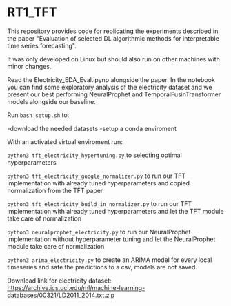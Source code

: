 # RT1_TFT

This repository provides code for replicating the experiments described in the paper 
"Evaluation of selected DL algorithmic methods for interpretable time series forecasting".

It was only developed on Linux but should also run on other machines with minor changes.

Read the Electricity_EDA_Eval.ipynp alongside the paper.
In the notebook you can find some exploratory analysis of the electricity dataset and we present 
our best performing NeuralProphet and TemporalFusinTransformer models alongside our baseline.


Run `bash setup.sh` to:

  -download the needed datasets
  -setup a conda enviroment



With an activated virtual enviroment run:

`python3 tft_electricity_hypertuning.py` to selecting optimal hyperparameters


`python3 tft_electricity_google_normalizer.py` to run our TFT implementation with already tuned hyperparameters and copied normalization from the TFT paper


`python3 tft_electricity_build_in_normalizer.py` to run our TFT implementation with already tuned hyperparameters and let the TFT module take care of normalization


`python3 neuralprophet_electricity.py` to run our NeuralProphet implementation without hyperparameter tuning and let the NeuralProphet module take care of normalization


`python3 arima_electricity.py` to create an ARIMA model for every local timeseries and safe the predictions to a csv, models are not saved.


Download link for electricity dataset:
https://archive.ics.uci.edu/ml/machine-learning-databases/00321/LD2011_2014.txt.zip

